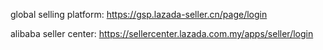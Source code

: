 

global selling platform:
https://gsp.lazada-seller.cn/page/login

alibaba seller center:
https://sellercenter.lazada.com.my/apps/seller/login